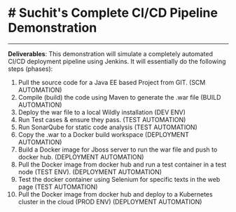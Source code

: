 # # Suchit's Complete CI/CD Pipeline Demonstration # 


----------

**Deliverables**:
This demonstration will simulate a completely automated CI/CD deployment pipeline using Jenkins. It will essentially do the following steps (phases):
 1. Pull the source code for a Java EE based Project from GIT. (SCM AUTOMATION)
 2. Compile (build) the code using Maven to generate the .war file (BUILD AUTOMATION)
 3. Deploy the war file to a local Wildly installation (DEV ENV)
 4. Run Test cases & ensure they pass. (TEST AUTOMATION)
 5. Run SonarQube for static code analysis (TEST AUTOMATION) 
 6. Copy the .war to a Docker build workspace (DEPLOYMENT AUTOMATION)
 7. Build a Docker image for Jboss server to run the war file and push to docker hub. (DEPLOYMENT AUTOMATION)
 8. Pull the Docker image from docker hub and run a test container in a test node (TEST ENV). (DEPLOYMENT AUTOMATION)
 9. Test the docker container using Selenium for specific texts in the web page (TEST AUTOMATION)
 10. Pull the Docker image from docker hub and deploy to a Kubernetes cluster in the cloud (PROD ENV) (DEPLOYMENT AUTOMATION)
